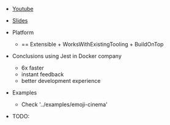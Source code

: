* [Youtube](https://www.youtube.com/watch?v=NtjyeojAOBs)
* [Slides](https://github.com/rogeliog/jest-as-a-platform-talk)

* Platform
  * == Extensible + WorksWithExistingTooling + BuildOnTop
* Conclusions using Jest in Docker company
  * 6x faster
  * instant feedback
  * better development experience
* Examples
  * Check '../examples/emoji-cinema'



* TODO:
